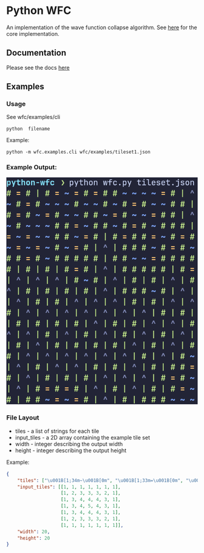 # Python WFC
An implementation of the wave function collapse algorithm.
See [here](wfc/core.py) for the core implementation.

## Documentation

Please see the docs [here](https://samuel-horner.github.io/python-wfc/)

## Examples

### Usage
See wfc/examples/cli

```
python  filename
```
Example:
```
python -m wfc.examples.cli wfc/examples/tileset1.json
```
### Example Output:
![example output](screenshot.png)

### File Layout
- tiles - a list of strings for each tile
- input_tiles - a 2D array containing the example tile set
- width - integer describing the output width
- height - integer describing the output height

Example:
``` JSON
{
    "tiles": ["\u001B[1;34m~\u001B[0m", "\u001B[1;33m=\u001B[0m", "\u001B[1;32m#\u001B[0m", "\u001B[32m|\u001B[0m", "\u001B[1;37m^\u001B[0m"],
    "input_tiles": [[1, 1, 1, 1, 1, 1, 1],
                    [1, 2, 3, 3, 3, 2, 1],
                    [1, 3, 4, 4, 4, 3, 1],
                    [1, 3, 4, 5, 4, 3, 1],
                    [1, 3, 4, 4, 4, 3, 1],
                    [1, 2, 3, 3, 3, 2, 1],
                    [1, 1, 1, 1, 1, 1, 1]],
    "width": 20,
    "height": 20
}
```
